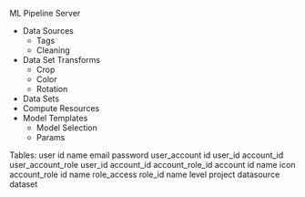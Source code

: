 ML Pipeline Server

- Data Sources
    - Tags
    - Cleaning
- Data Set Transforms
    - Crop
    - Color
    - Rotation
- Data Sets
- Compute Resources
- Model Templates
    - Model Selection
    - Params

Tables:
    user
        id
        name
        email
        password
    user_account
        id
        user_id
        account_id
    user_account_role
        user_id
        account_id
        account_role_id
    account
        id
        name
        icon
    account_role
        id
        name
    role_access
        role_id
        name
        level
    project
    datasource
    dataset